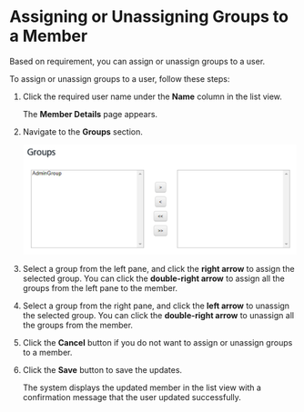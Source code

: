                              


Assigning or Unassigning Groups to a Member
===========================================

Based on requirement, you can assign or unassign groups to a user.

To assign or unassign groups to a user, follow these steps:

1.  Click the required user name under the **Name** column in the list view.
    
    The **Member Details** page appears.
    
2.  Navigate to the **Groups** section.
    
    ![](../Resources/Images/Settings/Admin_Access/Members/assignunassigngrouptomember_580x233.png)
    
3.  Select a group from the left pane, and click the **right arrow** to assign the selected group. You can click the **double-right arrow** to assign all the groups from the left pane to the member.
4.  Select a group from the right pane, and click the **left arrow** to unassign the selected group. You can click the **double-right arrow** to unassign all the groups from the member.
5.  Click the **Cancel** button if you do not want to assign or unassign groups to a member.
6.  Click the **Save** button to save the updates.
    
    The system displays the updated member in the list view with a confirmation message that the user updated successfully.
